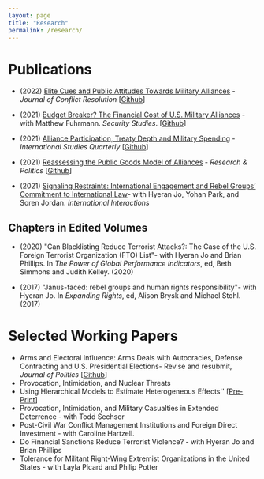 ```yaml
---
layout: page
title: "Research"
permalink: /research/ 
---
```


# Publications
- (2022) [Elite Cues and Public Attitudes Towards Military Alliances](https://journals.sagepub.com/doi/10.1177/00220027221143963) - *Journal of Conflict Resolution* [[Github](https://github.com/joshuaalley/pub-opinion-alliances)] 

- (2021) [Budget Breaker? The Financial Cost of U.S. Military Alliances](https://www.tandfonline.com/doi/full/10.1080/09636412.2021.2021280) - with Matthew Fuhrmann. *Security Studies*. [[Github](https://github.com/joshuaalley/us-alliances-milex)]

- (2021) [Alliance Participation, Treaty Depth and Military Spending](https://academic.oup.com/isq/advance-article-abstract/doi/10.1093/isq/sqab077/6372132) - *International Studies Quarterly* [[Github](https://github.com/joshuaalley/arms-allies)] 

- (2021) [Reassessing the Public Goods Model of Alliances](https://journals.sagepub.com/doi/10.1177/20531680211005225) -  *Research & Politics* [[Github](https://github.com/joshuaalley/public-goods-test)]

- (2021) [Signaling Restraints: International Engagement and Rebel Groups’ Commitment to International Law](https://www.tandfonline.com/doi/full/10.1080/03050629.2020.1814761)- with Hyeran Jo, Yohan Park, and Soren Jordan. *International Interactions* 

## Chapters in Edited Volumes

- (2020) "Can Blacklisting Reduce Terrorist Attacks?: The Case of the U.S. Foreign Terrorist Organization (FTO) List"- with Hyeran Jo and Brian Phillips. In *The Power of Global Performance Indicators*, ed, Beth Simmons and Judith Kelley. (2020) 

- (2017) "Janus-faced: rebel groups and human rights responsibility"- with Hyeran Jo. In *Expanding Rights*, ed, Alison Brysk and Michael Stohl. (2017)


# Selected Working Papers

- Arms and Electoral Influence: Arms Deals with Autocracies, Defense Contracting and U.S. Presidential Elections- Revise and resubmit, *Journal of Politics* [[Github](https://github.com/joshuaalley/arms-elections)]
- Provocation, Intimidation, and Nuclear Threats
- Using Hierarchical Models to Estimate Heterogeneous Effects'' [[Pre-Print](https://osf.io/preprints/socarxiv/2e9zh/)]
- Provocation, Intimidation, and Military Casualties in Extended Deterrence - with Todd Sechser
- Post-Civil War Conflict Management Institutions and Foreign Direct Investment - with Caroline Hartzell.
- Do Financial Sanctions Reduce Terrorist Violence? - with Hyeran Jo and Brian Phillips
- Tolerance for Militant Right-Wing Extremist Organizations in the United States - with Layla Picard and Philip Potter

